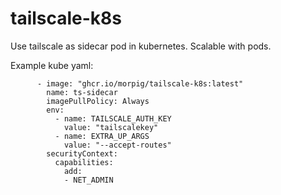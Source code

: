 # tailscale-k8s
Use tailscale as sidecar pod in kubernetes. Scalable with pods.

Example kube yaml:
```
      - image: "ghcr.io/morpig/tailscale-k8s:latest"
        name: ts-sidecar
        imagePullPolicy: Always
        env:
          - name: TAILSCALE_AUTH_KEY
            value: "tailscalekey"
          - name: EXTRA_UP_ARGS
            value: "--accept-routes"
        securityContext:
          capabilities:
            add:
            - NET_ADMIN
```
